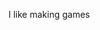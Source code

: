 <!--- Professional Markdown --->
I like making games
<!--- Casual Markdown --->
<!--- 
<div align="center">
  <img src="https://user-images.githubusercontent.com/55362397/204054470-507d5173-3836-41f1-8ef0-386927f84bd2.gif" width=100%>
</div>
--->
